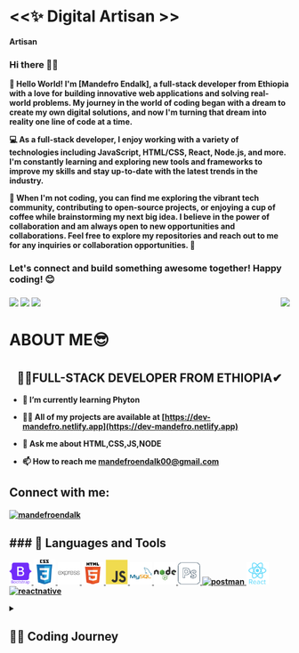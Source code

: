<h1 color='red', font-size='500px'   ><<✨  <b> Digital Artisan<b/> >></h1> Artisan

### Hi there 👏👏

👋 Hello World! I'm [Mandefro Endalk], a full-stack developer from Ethiopia with a love for building innovative web applications and solving real-world problems. My journey in the world of coding began with a dream to create my own digital solutions, and now I'm turning that dream into reality one line of code at a time.

💻 As a full-stack developer, I enjoy working with a variety of technologies including JavaScript, HTML/CSS, React, Node.js, and more. I'm constantly learning and exploring new tools and frameworks to improve my skills and stay up-to-date with the latest trends in the industry.

🚀 When I'm not coding, you can find me exploring the vibrant tech community, contributing to open-source projects, or enjoying a cup of coffee while brainstorming my next big idea. I believe in the power of collaboration and am always open to new opportunities and collaborations.
 Feel free to explore my repositories and reach out to me for any inquiries or collaboration opportunities.
🌟 <h3>Let's connect and build something awesome together!    Happy coding! 😊<h3/> 



<img align="right" src='https://tenor.com/view/web-design-modern-web-gif-gif-15349911.gif'/>








<img width="400px"  src="https://github-readme-stats.vercel.app/api?username=Mandefro-dev&theme=outrun&show_icons=true&hide_border=false&count_private=true"/>
<img width="400px"  src="https://github-readme-streak-stats.herokuapp.com/?user=Mandefro-dev&theme=outrun&hide_border=false"/>
<img width="400px"  src="https://github-readme-stats.vercel.app/api/top-langs/?username=Mandefro-dev&theme=outrun&show_icons=true&hide_border=false&layout=compact"/>





### <h1> ABOUT ME😎<h1/>

<h2 align="center"   >🐱‍💻FULL-STACK DEVELOPER FROM ETHIOPIA✔</h2>

- 🌱 I’m currently learning **Phyton**

- 👨‍💻 All of my projects are available at [https://dev-mandefro.netlify.app](https://dev-mandefro.netlify.app)

- 💬 Ask me about **HTML,CSS,JS,NODE**

- 📫 How to reach me **mandefroendalk00@gmail.com**

<h2 align="left">Connect with me:</h2>
<p align="left">
<a href="https://linkedin.com/in/mandefroendalk" target="blank"><img align="center" src="https://raw.githubusercontent.com/rahuldkjain/github-profile-readme-generator/master/src/images/icons/Social/linked-in-alt.svg" alt="mandefroendalk" height="40" width="45" /></a>
</p>



<h2 align="left">### 🧰 Languages and Tools</h2>
<p align="left"> <a href="https://getbootstrap.com" target="_blank" rel="noreferrer"> <img src="https://raw.githubusercontent.com/devicons/devicon/master/icons/bootstrap/bootstrap-plain-wordmark.svg" alt="bootstrap" width="40" height="40"/> </a> <a href="https://www.w3schools.com/css/" target="_blank" rel="noreferrer"> <img src="https://raw.githubusercontent.com/devicons/devicon/master/icons/css3/css3-original-wordmark.svg" alt="css3" width="40" height="45"/> </a> <a href="https://expressjs.com" target="_blank" rel="noreferrer"> <img src="https://raw.githubusercontent.com/devicons/devicon/master/icons/express/express-original-wordmark.svg" alt="express" width="40" height="40"/> </a> <a href="https://www.w3.org/html/" target="_blank" rel="noreferrer"> <img src="https://raw.githubusercontent.com/devicons/devicon/master/icons/html5/html5-original-wordmark.svg" alt="html5" width="40" height="40"/> </a> <a href="https://developer.mozilla.org/en-US/docs/Web/JavaScript" target="_blank" rel="noreferrer"> <img src="https://raw.githubusercontent.com/devicons/devicon/master/icons/javascript/javascript-original.svg" alt="javascript" width="40" height="45"/> </a> <a href="https://www.mysql.com/" target="_blank" rel="noreferrer"> <img src="https://raw.githubusercontent.com/devicons/devicon/master/icons/mysql/mysql-original-wordmark.svg" alt="mysql" width="40" height="40"/> </a> <a href="https://nodejs.org" target="_blank" rel="noreferrer"> <img src="https://raw.githubusercontent.com/devicons/devicon/master/icons/nodejs/nodejs-original-wordmark.svg" alt="nodejs" width="40" height="40"/> </a> <a href="https://www.photoshop.com/en" target="_blank" rel="noreferrer"> <img src="https://raw.githubusercontent.com/devicons/devicon/master/icons/photoshop/photoshop-line.svg" alt="photoshop" width="40" height="40"/> </a> <a href="https://postman.com" target="_blank" rel="noreferrer"> <img src="https://www.vectorlogo.zone/logos/getpostman/getpostman-icon.svg" alt="postman" width="40" height="40"/> </a> <a href="https://reactjs.org/" target="_blank" rel="noreferrer"> <img src="https://raw.githubusercontent.com/devicons/devicon/master/icons/react/react-original-wordmark.svg" alt="react" width="40" height="40"/> </a> <a href="https://reactnative.dev/" target="_blank" rel="noreferrer"> <img src="https://reactnative.dev/img/header_logo.svg" alt="reactnative" width="40" height="40"/> </a> </p>






<details>
 <summary><h2>👨‍💻 Coding Journey</h2></summary>
 I started my coding journey with a passion to learn everything I could about the programming world when I was in grade 12. I taught myself web development with the dream of building my own website and app, but soon, that dream was overshadowed by my desire to excel in JavaScript. This desire led me to a full-stack software engineering job. However, something has always bothered me about my journey – abandoning my dream of building my own app to pursue the safe route of a job.

Now, I've taken the leap away from that safety net into the uncomfortable, unexplored world of being a creator, and it worked out. But again, it became comfortable. Of course, I need to eat at the end of the day, but I think it's time to get uncomfortable again. I have a burning desire to get back on the horse and fulfill that dream the younger me had of building my own app, my own product.

In order to do that, I'll be implementing a few measures to focus more time on fulfilling that dream – a dream that I'll be ready to tackle in 2024 due to the measures I'm putting in place now until the beginning of 2023. Don't wait up because I'm coming."
